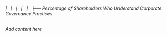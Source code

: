 ###### |   |   |   |   |   ├── Percentage of Shareholders Who Understand Corporate Governance Practices

*Add content here*